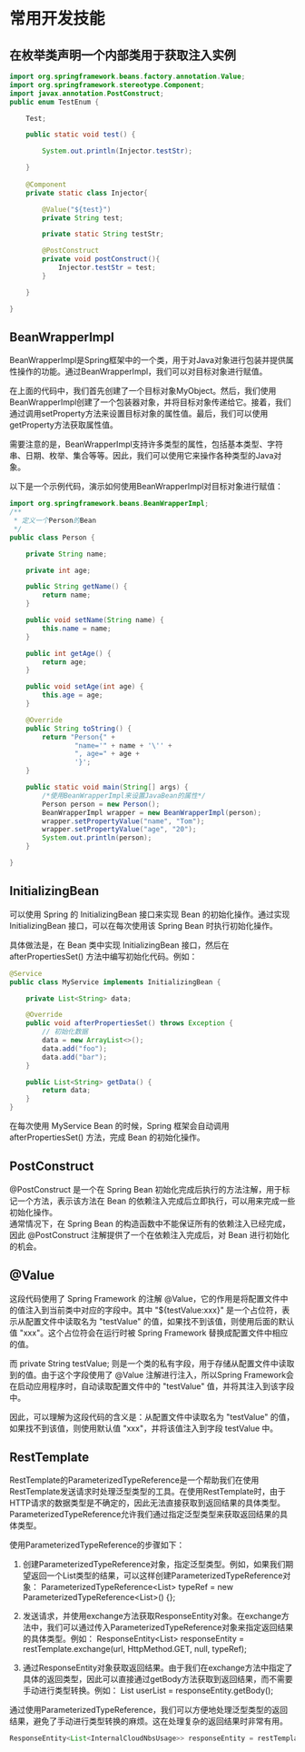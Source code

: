 # 常用开发技能

## 在枚举类声明一个内部类用于获取注入实例

```java
import org.springframework.beans.factory.annotation.Value;
import org.springframework.stereotype.Component;
import javax.annotation.PostConstruct;
public enum TestEnum {

    Test;

    public static void test() {

        System.out.println(Injector.testStr);

    }
    
    @Component
    private static class Injector{

        @Value("${test}")
        private String test;

        private static String testStr;

        @PostConstruct
        private void postConstruct(){
            Injector.testStr = test;
        }

    }

}
```

## BeanWrapperImpl

BeanWrapperImpl是Spring框架中的一个类，用于对Java对象进行包装并提供属性操作的功能。通过BeanWrapperImpl，我们可以对目标对象进行赋值。

在上面的代码中，我们首先创建了一个目标对象MyObject。然后，我们使用BeanWrapperImpl创建了一个包装器对象，并将目标对象传递给它。接着，我们通过调用setProperty方法来设置目标对象的属性值。最后，我们可以使用getProperty方法获取属性值。

需要注意的是，BeanWrapperImpl支持许多类型的属性，包括基本类型、字符串、日期、枚举、集合等等。因此，我们可以使用它来操作各种类型的Java对象。

以下是一个示例代码，演示如何使用BeanWrapperImpl对目标对象进行赋值：
```java
import org.springframework.beans.BeanWrapperImpl;
/**
 * 定义一个Person的Bean
 */
public class Person {

    private String name;

    private int age;

    public String getName() {
        return name;
    }

    public void setName(String name) {
        this.name = name;
    }

    public int getAge() {
        return age;
    }

    public void setAge(int age) {
        this.age = age;
    }

    @Override
    public String toString() {
        return "Person{" +
                "name='" + name + '\'' +
                ", age=" + age +
                '}';
    }

    public static void main(String[] args) {
        /*使用BeanWrapperImpl来设置JavaBean的属性*/
        Person person = new Person();
        BeanWrapperImpl wrapper = new BeanWrapperImpl(person);
        wrapper.setPropertyValue("name", "Tom");
        wrapper.setPropertyValue("age", "20");
        System.out.println(person);
    }

}
```

## InitializingBean

可以使用 Spring 的 InitializingBean 接口来实现 Bean 的初始化操作。通过实现 InitializingBean 接口，可以在每次使用该 Spring Bean 时执行初始化操作。

具体做法是，在 Bean 类中实现 InitializingBean 接口，然后在 afterPropertiesSet() 方法中编写初始化代码。例如：

```java
@Service
public class MyService implements InitializingBean {

    private List<String> data;

    @Override
    public void afterPropertiesSet() throws Exception {
        // 初始化数据
        data = new ArrayList<>();
        data.add("foo");
        data.add("bar");
    }

    public List<String> getData() {
        return data;
    }
}
```

在每次使用 MyService Bean 的时候，Spring 框架会自动调用 afterPropertiesSet() 方法，完成 Bean 的初始化操作。

## PostConstruct

@PostConstruct 是一个在 Spring Bean 初始化完成后执行的方法注解，用于标记一个方法，表示该方法在 Bean 的依赖注入完成后立即执行，可以用来完成一些初始化操作。  
通常情况下，在 Spring Bean 的构造函数中不能保证所有的依赖注入已经完成，因此 @PostConstruct 注解提供了一个在依赖注入完成后，对 Bean 进行初始化的机会。

## @Value

这段代码使用了 Spring Framework 的注解 @Value，它的作用是将配置文件中的值注入到当前类中对应的字段中。其中 "${testValue:xxx}" 是一个占位符，表示从配置文件中读取名为 "testValue" 的值，如果找不到该值，则使用后面的默认值 "xxx"。这个占位符会在运行时被 Spring Framework 替换成配置文件中相应的值。

而 private String testValue; 则是一个类的私有字段，用于存储从配置文件中读取到的值。由于这个字段使用了 @Value 注解进行注入，所以Spring Framework会在启动应用程序时，自动读取配置文件中的 "testValue" 值，并将其注入到该字段中。

因此，可以理解为这段代码的含义是：从配置文件中读取名为 "testValue" 的值，如果找不到该值，则使用默认值 "xxx"，并将该值注入到字段 testValue 中。

## RestTemplate

RestTemplate的ParameterizedTypeReference是一个帮助我们在使用RestTemplate发送请求时处理泛型类型的工具。在使用RestTemplate时，由于HTTP请求的数据类型是不确定的，因此无法直接获取到返回结果的具体类型。ParameterizedTypeReference允许我们通过指定泛型类型来获取返回结果的具体类型。

使用ParameterizedTypeReference的步骤如下：

1. 创建ParameterizedTypeReference对象，指定泛型类型。例如，如果我们期望返回一个List<User>类型的结果，可以这样创建ParameterizedTypeReference对象：
   ParameterizedTypeReference<List<User>> typeRef = new ParameterizedTypeReference<List<User>>() {};

2. 发送请求，并使用exchange方法获取ResponseEntity对象。在exchange方法中，我们可以通过传入ParameterizedTypeReference对象来指定返回结果的具体类型。例如：
   ResponseEntity<List<User>> responseEntity = restTemplate.exchange(url, HttpMethod.GET, null, typeRef);

3. 通过ResponseEntity对象获取返回结果。由于我们在exchange方法中指定了具体的返回类型，因此可以直接通过getBody方法获取到返回结果，而不需要手动进行类型转换。例如：
   List<User> userList = responseEntity.getBody();

通过使用ParameterizedTypeReference，我们可以方便地处理泛型类型的返回结果，避免了手动进行类型转换的麻烦。这在处理复杂的返回结果时非常有用。

```java
ResponseEntity<List<InternalCloudNbsUsage>> responseEntity = restTemplate.exchange(String.format("%s?startTime=%s&endTime=%s", nvsUrl, billStartTime, billEndTime),HttpMethod.POST,new HttpEntity<>(json.toString(), headers),new ParameterizedTypeReference<List<InternalCloudNbsUsage>>() {});
```
